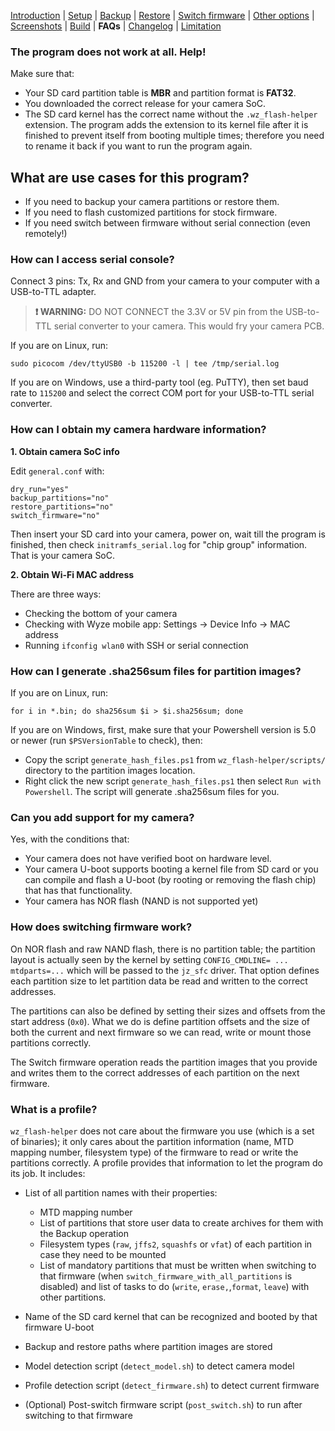 [Introduction](README.md) | [Setup](README_setup.md) | [Backup](README_backup.md) | [Restore](README_restore.md) | [Switch firmware](README_switch_firmware.md) | [Other options](README_other_options.md) | [Screenshots](README_screenshots.md) | [Build](README_build.md) | **FAQs** | [Changelog](Changelog.md) | [Limitation](Limitation.md)

### The program does not work at all. Help!

Make sure that:
- Your SD card partition table is **MBR** and partition format is **FAT32**.
- You downloaded the correct release for your camera SoC.
- The SD card kernel has the correct name without the `.wz_flash-helper` extension. The program adds the extension to its kernel file after it is finished to prevent itself from booting multiple times; therefore you need to rename it back if you want to run the program again.

## What are use cases for this program?

- If you need to backup your camera partitions or restore them.
- If you need to flash customized partitions for stock firmware.
- If you need switch between firmware without serial connection (even remotely!)

### How can I access serial console?

Connect 3 pins: Tx, Rx and GND from your camera to your computer with a USB-to-TTL adapter.

> **❗ WARNING:** DO NOT CONNECT the 3.3V or 5V pin from the USB-to-TTL serial converter to your camera. This would fry your camera PCB.

If you are on Linux, run:
```
sudo picocom /dev/ttyUSB0 -b 115200 -l | tee /tmp/serial.log
```

If you are on Windows, use a third-party tool (eg. PuTTY), then set baud rate to `115200` and select the correct COM port for your USB-to-TTL serial converter.

### How can I obtain my camera hardware information?

**1. Obtain camera SoC info**

Edit `general.conf` with:
```
dry_run="yes"
backup_partitions="no"
restore_partitions="no"
switch_firmware="no"
```

Then insert your SD card into your camera, power on, wait till the program is finished, then check `initramfs_serial.log` for "chip group" information. That is your camera SoC.

**2. Obtain Wi-Fi MAC address**

There are three ways:

- Checking the bottom of your camera
- Checking with Wyze mobile app: Settings -> Device Info -> MAC address
- Running `ifconfig wlan0` with SSH or serial connection

### How can I generate .sha256sum files for partition images?

If you are on Linux, run:
```
for i in *.bin; do sha256sum $i > $i.sha256sum; done
```

If you are on Windows, first, make sure that your Powershell version is 5.0 or newer (run `$PSVersionTable` to check), then:
- Copy the script `generate_hash_files.ps1` from `wz_flash-helper/scripts/` directory to the partition images location.
- Right click the new script `generate_hash_files.ps1` then select `Run with Powershell`. The script will generate .sha256sum files for you.

### Can you add support for my camera?

Yes, with the conditions that:

- Your camera does not have verified boot on hardware level.
- Your camera U-boot supports booting a kernel file from SD card or you can compile and flash a U-boot (by rooting or removing the flash chip) that has that functionality.
- Your camera has NOR flash (NAND is not supported yet)

### How does switching firmware work?

On NOR flash and raw NAND flash, there is no partition table; the partition layout is actually seen by the kernel by setting `CONFIG_CMDLINE= ... mtdparts=...` which will be passed to the `jz_sfc` driver. That option defines each partition size to let partition data be read and written to the correct addresses.

The partitions can also be defined by setting their sizes and offsets from the start address (`0x0`). What we do is define partition offsets and the size of both the current and next firmware so we can read, write or mount those partitions correctly.

The Switch firmware operation reads the partition images that you provide and writes them to the correct addresses of each partition on the next firmware.

### What is a profile?

`wz_flash-helper` does not care about the firmware you use (which is a set of binaries); it only cares about the partition information (name, MTD mapping number, filesystem type) of the firmware to read or write the partitions correctly. A profile provides that information to let the program do its job. It includes:

- List of all partition names with their properties:
   - MTD mapping number
   - List of partitions that store user data to create archives for them with the Backup operation
   - Filesystem types (`raw`, `jffs2`, `squashfs` or `vfat`) of each partition in case they need to be mounted
   - List of mandatory partitions that must be written when switching to that firmware (when `switch_firmware_with_all_partitions` is disabled) and list of tasks to do (`write`, `erase,`,`format`, `leave`) with other partitions.

- Name of the SD card kernel that can be recognized and booted by that firmware U-boot
- Backup and restore paths where partition images are stored
- Model detection script (`detect_model.sh`) to detect camera model
- Profile detection script (`detect_firmware.sh`) to detect current firmware
- (Optional) Post-switch firmware script (`post_switch.sh`) to run after switching to that firmware
